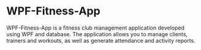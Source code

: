 # WPF-Fitness-App
WPF-Fitness-App is a fitness club management application developed using WPF and database. The application allows you to manage clients, trainers and workouts, as well as generate attendance and activity reports.

